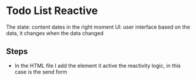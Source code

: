 # Todo List Reactive
The state: content dates in the right moment
UI: user interface based on the data, it changes when the data changed

## Steps
- In the HTML file I add the element it active the reactivity logic, in this case is the send form
